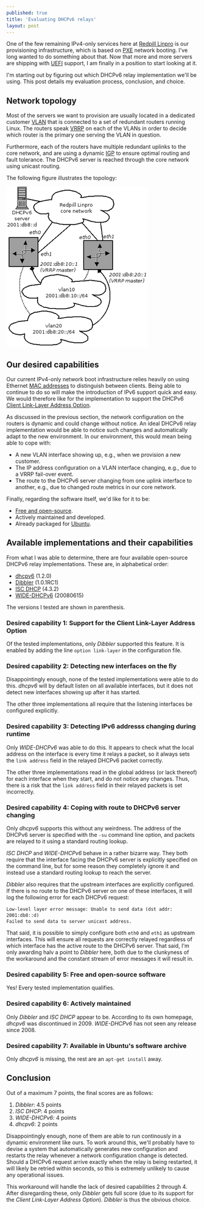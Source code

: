 ```yaml
---
published: true
title: 'Evaluating DHCPv6 relays'
layout: post
---
```


One of the few remaining IPv4-only services here at [Redpill
Linpro](http://www.redpill-linpro.com) is our provisioning infrastructure,
which is based on
[PXE](https://en.wikipedia.org/wiki/Preboot_Execution_Environment) network
booting. I've long wanted to do something about that. Now that more and more
servers are shipping with
[UEFI](https://en.wikipedia.org/wiki/Unified_Extensible_Firmware_Interface)
support, I am finally in a position to start looking at it.

I'm starting out by figuring out which DHCPv6 relay implementation we'll be
using. This post details my evaluation process, conclusion, and choice.

## Network topology

Most of the servers we want to provision are usually located in a dedicated
customer [VLAN](https://en.wikipedia.org/wiki/Virtual_LAN) that is connected to
a set of redundant routers running Linux. The routers speak
[VRRP](https://en.wikipedia.org/wiki/Virtual_Router_Redundancy_Protocol) on
each of the VLANs in order to decide which router is the primary one serving
the VLAN in question.

Furthermore, each of the routers have multiple redundant uplinks to the core
network, and are using a dynamic
[IGP](https://en.wikipedia.org/wiki/Interior_gateway_protocol) to ensure
optimal routing and fault tolerance. The DHCPv6 server is reached through the
core network using unicast routing.

The following figure illustrates the topology:

<a href="/images/20151102-dhcpv6-topology.png" class="fancybox" title="DHCPv6
topology"><img src="/images/20151102-dhcpv6-topology.png"/></a>

## Our desired capabilities

Our current IPv4-only network boot infrastructure relies heavily on using
Ethernet [MAC addresses](https://en.wikipedia.org/wiki/MAC_address) to
distinguish between clients. Being able to continue to do so will make the
introduction of IPv6 support quick and easy. We would therefore like for the
implementation to support the DHCPv6 [Client Link-Layer Address
Option](http://tools.ietf.org/html/rfc6939).

As discussed in the previous section, the network configuration on the routers
is dynamic and could change without notice. An ideal DHCPv6 relay
implementation would be able to notice such changes and automatically adapt to
the new environment. In our environment, this would mean being able to cope
with:

* A new VLAN interface showing up, e.g., when we provision a new customer.
* The IP address configuration on a VLAN interface changing, e.g., due to a
  VRRP fail-over event.
* The route to the DHCPv6 server changing from one uplink interface to another,
  e.g., due to changed route metrics in our core network.

Finally, regarding the software itself, we'd like for it to be:

* [Free and
  open-source](https://en.wikipedia.org/wiki/Free_and_open-source_software).
* Actively maintained and developed.
* Already packaged for [Ubuntu](http://www.ubuntu.com).

## Available implementations and their capabilities

From what I was able to determine, there are four available open-source DHCPv6
relay implementations. These are, in alphabetical order:

* [dhcpv6](https://fedorahosted.org/dhcpv6/) (1.2.0)
* [Dibbler](https://klub.com.pl/dhcpv6/) (1.0.1RC1)
* [ISC DHCP](https://www.isc.org/downloads/dhcp/) (4.3.2)
* [WIDE-DHCPv6](http://wide-dhcpv6.sourceforge.net/) (20080615)

The versions I tested are shown in parenthesis.

### Desired capability 1: Support for the Client Link-Layer Address Option

Of the tested implementations, only *Dibbler* supported this feature. It is
enabled by adding the line `option link-layer` in the configuration file.

### Desired capability 2: Detecting new interfaces on the fly

Disappointingly enough, none of the tested implementations were able to do
this.  *dhcpv6* will by default listen on all available interfaces, but it does
not detect new interfaces showing up after it has started.

The other three implementations all require that the listening interfaces be
configured explicitly.

### Desired capability 3: Detecting IPv6 addresss changing during runtime

Only *WIDE-DHCPv6* was able to do this. It appears to check what the local
address on the interface is every time it relays a packet, so it always sets
the `link address` field in the relayed DHCPv6 packet correctly.

The other three implementations read in the global address (or lack thereof)
for each interface when they start, and do not notice any changes. Thus, there
is a risk that the `link address` field in their relayed packets is set
incorrectly.

### Desired capability 4: Coping with route to DHCPv6 server changing

Only *dhcpv6* supports this without any weirdness. The address of the DHCPv6
server is specified with the `-su` command line option, and packets are relayed
to it using a standard routing lookup.

*ISC DHCP* and *WIDE-DHCPv6* behave in a rather bizarre way. They both require
that the interface facing the DHCPv6 server is explicitly specified on the
command line, but for some reason they completely ignore it and instead use a
standard routing lookup to reach the server.

*Dibbler* also requires that the upstream interfaces are explicitly configured.
If there is no route to the DHCPv6 server on one of these interfaces, it will
log the following error for each DHCPv6 request:

    Low-level layer error message: Unable to send data (dst addr: 2001:db8::d)
    Failed to send data to server unicast address.

That said, it is possible to simply configure both `eth0` and `eth1` as
upstream interfaces. This will ensure all requests are correctly relayed
regardless of which interface has the active route to the DHCPv6 server. That
said, I'm only awarding halv a point to *Dibbler* here, both due to the
clunkyness of the workaround and the constant stream of error messages it will
result in.

### Desired capability 5: Free and open-source software

Yes! Every tested implementation qualifies.

### Desired capability 6: Actively maintained

Only *Dibbler* and *ISC DHCP* appear to be. According to its own homepage,
*dhcpv6* was discontinued in 2009. *WIDE-DHCPv6* has not seen any release since
2008.

### Desired capability 7: Available in Ubuntu's software archive

Only *dhcpv6* is missing, the rest are an `apt-get install` away.

## Conclusion

Out of a maximum 7 points, the final scores are as follows:

1. *Dibbler*: 4.5 points
2. *ISC DHCP*: 4 points
3. *WIDE-DHCPv6*: 4 points
4. *dhcpv6*: 2 points

Disappointingly enough, none of them are able to run continously in a dynamic
environment like ours. To work around this, we'll probably have to devise a
system that automatically generates new configuration and restarts the relay
whenever a network configuration change is detected. Should a DHCPv6 request
arrive exactly when the relay is being restarted, it will likely be retried
within seconds, so this is extremely unlikely to cause any operational issues.

This workaround will handle the lack of desired capabilities 2 through 4. After
disregarding these, only *Dibbler* gets full score (due to its support for the
*Client Link-Layer Address Option*). *Dibbler* is thus the obvious choice.
